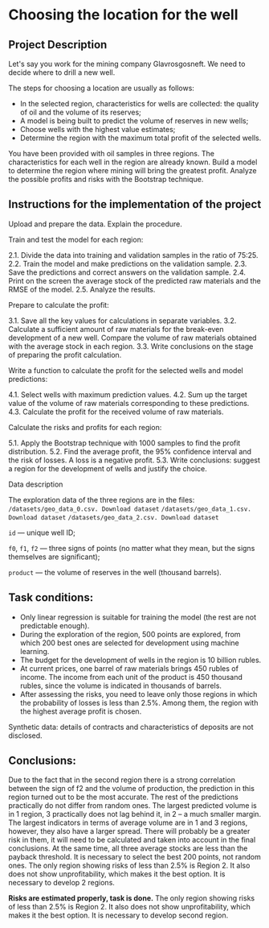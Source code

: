 # Choosing the location for the well

## Project Description
Let's say you work for the mining company Glavrosgosneft. We need to decide where to drill a new well. 

The steps for choosing a location are usually as follows:
* In the selected region, characteristics for wells are collected: the quality of oil and the volume of its reserves;
* A model is being built to predict the volume of reserves in new wells;
* Choose wells with the highest value estimates;
* Determine the region with the maximum total profit of the selected wells.

You have been provided with oil samples in three regions. The characteristics for each well in the region are already known. Build a model to determine the region where mining will bring the greatest profit. Analyze the possible profits and risks with the Bootstrap technique.

## Instructions for the implementation of the project

Upload and prepare the data. Explain the procedure.

Train and test the model for each region:

 2.1. Divide the data into training and validation samples in the ratio of 75:25.
2.2. Train the model and make predictions on the validation sample.
 2.3. Save the predictions and correct answers on the validation sample.
 2.4. Print on the screen the average stock of the predicted raw materials and the RMSE of the model.
 2.5. Analyze the results.
 
Prepare to calculate the profit:

3.1. Save all the key values for calculations in separate variables.
 3.2. Calculate a sufficient amount of raw materials for the break-even development of a new well. Compare the volume of raw materials obtained with the average stock in each region. 
 3.3. Write conclusions on the stage of preparing the profit calculation.
 
Write a function to calculate the profit for the selected wells and model predictions:

 4.1. Select wells with maximum prediction values. 
 4.2. Sum up the target value of the volume of raw materials corresponding to these predictions.
 4.3. Calculate the profit for the received volume of raw materials.
 
Calculate the risks and profits for each region:

 5.1. Apply the Bootstrap technique with 1000 samples to find the profit distribution.
 5.2. Find the average profit, the 95% confidence interval and the risk of losses. A loss is a negative profit.
 5.3. Write conclusions: suggest a region for the development of wells and justify the choice.
 
Data description

The exploration data of the three regions are in the files:
`/datasets/geo_data_0.csv. Download dataset`
`/datasets/geo_data_1.csv. Download dataset`
`/datasets/geo_data_2.csv. Download dataset`

`id` — unique well ID;

`f0`, `f1`, `f2` — three signs of points (no matter what they mean, but the signs themselves are significant);

`product` — the volume of reserves in the well (thousand barrels).

## Task conditions:

* Only linear regression is suitable for training the model (the rest are not predictable enough).
* During the exploration of the region, 500 points are explored, from which 200 best ones are selected for development using machine learning.
* The budget for the development of wells in the region is 10 billion rubles.
* At current prices, one barrel of raw materials brings 450 rubles of income. The income from each unit of the product is 450 thousand rubles, since the volume is indicated in thousands of barrels.
* After assessing the risks, you need to leave only those regions in which the probability of losses is less than 2.5%. Among them, the region with the highest average profit is chosen.

Synthetic data: details of contracts and characteristics of deposits are not disclosed.

## Conclusions:
Due to the fact that in the second region there is a strong correlation between the sign of f2 and the volume of production, the prediction in this region turned out to be the most accurate. The rest of the predictions practically do not differ from random ones. The largest predicted volume is in 1 region, 3 practically does not lag behind it, in 2 – a much smaller margin.
The largest indicators in terms of average volume are in 1 and 3 regions, however, they also have a larger spread. There will probably be a greater risk in them, it will need to be calculated and taken into account in the final conclusions. At the same time, all three average stocks are less than the payback threshold. It is necessary to select the best 200 points, not random ones.
The only region showing risks of less than 2.5% is Region 2. It also does not show unprofitability, which makes it the best option. It is necessary to develop 2 regions.

**Risks are estimated properly, task is done.**
The only region showing risks of less than 2.5% is Region 2. It also does not show unprofitability, which makes it the best option. It is necessary to develop second region.
